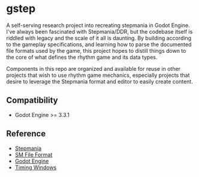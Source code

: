 # gstep
A self-serving research project into recreating stepmania in Godot Engine.  I've always been fascinated with Stepmania/DDR, but the codebase itself is riddled with legacy and the scale of it all is daunting.  By building according to the gameplay specifications, and learning how to parse the documented file formats used by the game, this project hopes to distill things down to the core of what defines the rhythm game and its data types.

Components in this repo are organized and available for reuse in other projects that wish to use rhythm game mechanics, especially projects that desire to leverage the Stepmania format and editor to easily create content.

## Compatibility
- Godot Engine >= 3.3.1

## Reference

- [Stepmania](https://github.com/stepmania/stepmania/tree/5_1-new)
- [SM File Format](https://github.com/stepmania/stepmania/wiki/sm)
- [Godot Engine](https://godotengine.org/)
- [Timing Windows](https://www.stepmania.com/forums/general-questions/show/586)
